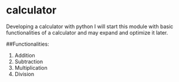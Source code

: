 # calculator

Developing a calculator with python
I will start this module with basic functionalities of a calculator and may expand and optimize it later.

##Functionalities:
1. Addition
2. Subtraction
3. Multiplication
4. Division
